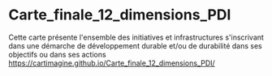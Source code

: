 # Carte_finale_12_dimensions_PDI
Cette carte présente l'ensemble des initiatives et infrastructures s'inscrivant dans une démarche de développement durable et/ou de durabilité dans ses objectifs ou dans ses actions
https://cartimagine.github.io/Carte_finale_12_dimensions_PDI/
